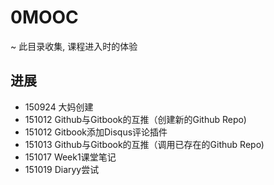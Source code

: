 # 0MOOC
~ 此目录收集, 课程进入时的体验

## 进展

- 150924 大妈创建
- 151012 Github与Gitbook的互推（创建新的Github Repo)
- 151012 Gitbook添加Disqus评论插件
- 151013 Github与Gitbook的互推（调用已存在的Github Repo)
- 151017 Week1课堂笔记
- 151019 Diaryy尝试
